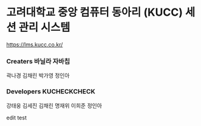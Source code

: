 # 고려대학교 중앙 컴퓨터 동아리 (KUCC) 세션 관리 시스템

https://lms.kucc.co.kr/

### Creaters 바닐라 자바칩

곽나경 김채린 박가영 정인아
<br/>

### Developers KUCHECKCHECK

강태웅 김세진 김채린 명재위 이희준 정인아

edit test
